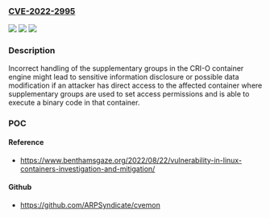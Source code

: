 ### [CVE-2022-2995](https://cve.mitre.org/cgi-bin/cvename.cgi?name=CVE-2022-2995)
![](https://img.shields.io/static/v1?label=Product&message=cri-o&color=blue)
![](https://img.shields.io/static/v1?label=Version&message=cri-o%201.25.0%20&color=brightgreen)
![](https://img.shields.io/static/v1?label=Vulnerability&message=CWE-284&color=brightgreen)

### Description

Incorrect handling of the supplementary groups in the CRI-O container engine might lead to sensitive information disclosure or possible data modification if an attacker has direct access to the affected container where supplementary groups are used to set access permissions and is able to execute a binary code in that container.

### POC

#### Reference
- https://www.benthamsgaze.org/2022/08/22/vulnerability-in-linux-containers-investigation-and-mitigation/

#### Github
- https://github.com/ARPSyndicate/cvemon

